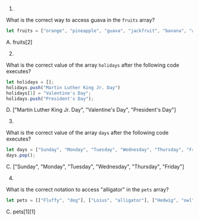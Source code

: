 1.
What is the correct way to access guava in the `fruits` array?

```js
let fruits = ["orange", "pineapple", "guava", "jackfruit", "banana", "apple"]
```
A. fruits[2]

2.
What is the correct value of the array `holidays` after the following code executes? 

```js
let holidays = [];
holidays.push("Martin Luther King Jr. Day")
holidays[1] = "Valentine's Day";
holidays.push("President's Day");

```
D. ["Martin Luther King Jr. Day", "Valentine's Day", "President's Day"]

3.
What is the correct value of the array `days` after the following code executes? 

```js
let days = ["Sunday", "Monday", "Tuesday", "Wednesday", "Thursday", "Friday", "Saturday"];
days.pop();

```

C. ["Sunday", "Monday", "Tuesday", "Wednesday", "Thursday", "Friday"]

4.
What is the correct notation to access "alligator" in the `pets` array?
```js
let pets = [["Fluffy", "dog"], ["Loius", "alligator"], ["Hedwig", "owl"], ["Mickey", "mouse"]]
```

C. pets[1][1]
